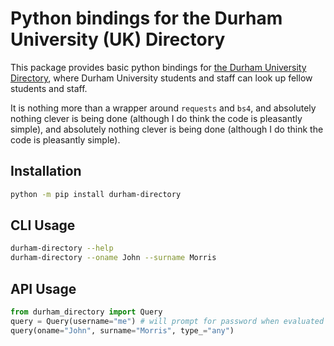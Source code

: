 # Python bindings for the Durham University (UK) Directory

This package provides basic python bindings for [the Durham University
Directory](https://dur.ac.uk/directory/password), where Durham University
students and staff can look up fellow students and staff.

It is nothing more than a wrapper around `requests` and `bs4`, and absolutely
nothing clever is being done (although I do think the code is pleasantly
simple), and absolutely nothing clever is being done (although I do think the
code is pleasantly simple).

## Installation

```bash
python -m pip install durham-directory
```

## CLI Usage

```bash
durham-directory --help
durham-directory --oname John --surname Morris
```

## API Usage

```python
from durham_directory import Query
query = Query(username="me") # will prompt for password when evaluated
query(oname="John", surname="Morris", type_="any")
```
